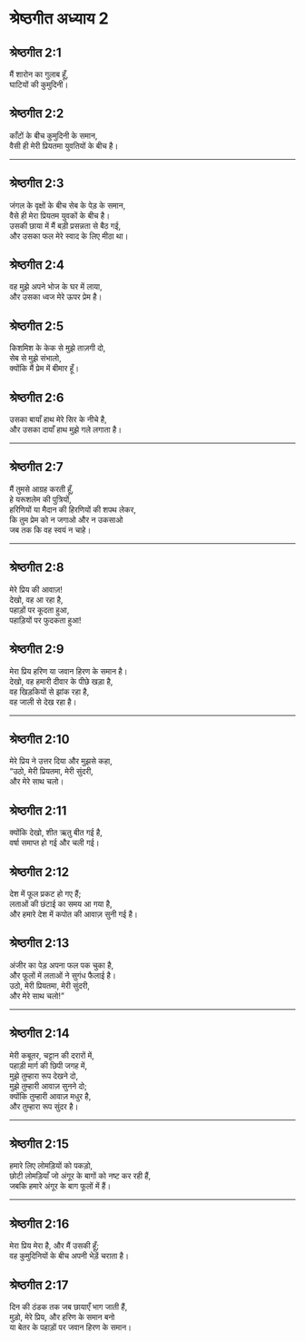 # श्रेष्ठगीत अध्याय 2

## श्रेष्ठगीत 2:1

मैं शारोन का गुलाब हूँ,  
घाटियों की कुमुदिनी।

## श्रेष्ठगीत 2:2

काँटों के बीच कुमुदिनी के समान,  
वैसी ही मेरी प्रियतमा युवतियों के बीच है।

---

## श्रेष्ठगीत 2:3

जंगल के वृक्षों के बीच सेब के पेड़ के समान,  
वैसे ही मेरा प्रियतम युवकों के बीच है।  
उसकी छाया में मैं बड़ी प्रसन्नता से बैठ गई,  
और उसका फल मेरे स्वाद के लिए मीठा था।

## श्रेष्ठगीत 2:4

वह मुझे अपने भोज के घर में लाया,  
और उसका ध्वज मेरे ऊपर प्रेम है।

## श्रेष्ठगीत 2:5

किशमिश के केक से मुझे ताज़गी दो,  
सेब से मुझे संभालो,  
क्योंकि मैं प्रेम में बीमार हूँ।

## श्रेष्ठगीत 2:6

उसका बायाँ हाथ मेरे सिर के नीचे है,  
और उसका दायाँ हाथ मुझे गले लगाता है।

---

## श्रेष्ठगीत 2:7

मैं तुमसे आग्रह करती हूँ,  
हे यरूशलेम की पुत्रियों,  
हरिणियों या मैदान की हिरणियों की शपथ लेकर,  
कि तुम प्रेम को न जगाओ और न उकसाओ  
जब तक कि वह स्वयं न चाहे।

---

## श्रेष्ठगीत 2:8

मेरे प्रिय की आवाज़!  
देखो, वह आ रहा है,  
पहाड़ों पर कूदता हुआ,  
पहाड़ियों पर फुदकता हुआ!

## श्रेष्ठगीत 2:9

मेरा प्रिय हरिण या जवान हिरण के समान है।  
देखो, वह हमारी दीवार के पीछे खड़ा है,  
वह खिड़कियों से झांक रहा है,  
वह जाली से देख रहा है।

---

## श्रेष्ठगीत 2:10

मेरे प्रिय ने उत्तर दिया और मुझसे कहा,  
“उठो, मेरी प्रियतमा, मेरी सुंदरी,  
और मेरे साथ चलो।

## श्रेष्ठगीत 2:11

क्योंकि देखो, शीत ऋतु बीत गई है,  
वर्षा समाप्त हो गई और चली गई।

## श्रेष्ठगीत 2:12

देश में फूल प्रकट हो गए हैं;  
लताओं की छंटाई का समय आ गया है,  
और हमारे देश में कपोत की आवाज़ सुनी गई है।

## श्रेष्ठगीत 2:13

अंजीर का पेड़ अपना फल पक चुका है,  
और फूलों में लताओं ने सुगंध फैलाई है।  
उठो, मेरी प्रियतमा, मेरी सुंदरी,  
और मेरे साथ चलो!”

---

## श्रेष्ठगीत 2:14

मेरी कबूतर, चट्टान की दरारों में,  
पहाड़ी मार्ग की छिपी जगह में,  
मुझे तुम्हारा रूप देखने दो,  
मुझे तुम्हारी आवाज़ सुनने दो;  
क्योंकि तुम्हारी आवाज़ मधुर है,  
और तुम्हारा रूप सुंदर है।

---

## श्रेष्ठगीत 2:15

हमारे लिए लोमड़ियों को पकड़ो,  
छोटी लोमड़ियाँ जो अंगूर के बागों को नष्ट कर रही हैं,  
जबकि हमारे अंगूर के बाग फूलों में हैं।

---

## श्रेष्ठगीत 2:16

मेरा प्रिय मेरा है, और मैं उसकी हूँ;  
वह कुमुदिनियों के बीच अपनी भेड़ें चराता है।

## श्रेष्ठगीत 2:17

दिन की ठंडक तक जब छायाएँ भाग जाती हैं,  
मुड़ो, मेरे प्रिय, और हरिण के समान बनो  
या बेतर के पहाड़ों पर जवान हिरण के समान।
